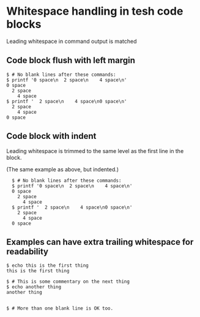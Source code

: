 # Whitespace handling in tesh code blocks

Leading whitespace in command output is matched

## Code block flush with left margin

```console tesh-session="non-indented-block"
$ # No blank lines after these commands:
$ printf '0 space\n  2 space\n    4 space\n'
0 space
  2 space
    4 space
$ printf '  2 space\n    4 space\n0 space\n'
  2 space
    4 space
0 space
```

## Code block with indent

Leading whitespace is trimmed to the same level as the first line in the block.

(The same example as above, but indented.)

  ```console tesh-session="indented-block"
    $ # No blank lines after these commands:
    $ printf '0 space\n  2 space\n    4 space\n'
    0 space
      2 space
        4 space
    $ printf '  2 space\n    4 space\n0 space\n'
      2 space
        4 space
    0 space
  ```

## Examples can have extra trailing whitespace for readability

```console tesh-session="extra-trailing-whitespace"
$ echo this is the first thing
this is the first thing

$ # This is some commentary on the next thing
$ echo another thing
another thing


$ # More than one blank line is OK too.
```
